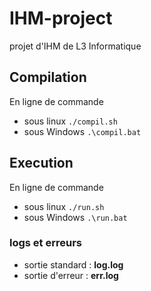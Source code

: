# IHM-project
projet d'IHM de L3 Informatique

## Compilation ##
En ligne de commande 
* sous linux `./compil.sh`
* sous Windows `.\compil.bat`

## Execution ##
En ligne de commande 
* sous linux `./run.sh`
* sous Windows `.\run.bat`

### logs et erreurs ###
* sortie standard : **log.log** 
* sortie d'erreur : **err.log**

